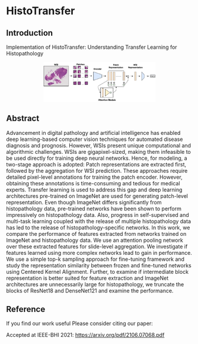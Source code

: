 # HistoTransfer

## Introduction

Implementation of HistoTransfer: Understanding Transfer Learning for Histopathology

<p align="center">
    <img src="HistoTransferArchitecture.png" width="60%"/>
</p>    

## Abstract

Advancement in digital pathology and artificial intelligence has enabled deep learning-based computer vision techniques for automated disease diagnosis and prognosis. However, WSIs present unique computational and algorithmic challenges. WSIs are gigapixel-sized, making them infeasible to be used directly for training deep neural networks. Hence, for modeling, a two-stage approach is adopted: Patch representations are extracted first, followed by the aggregation for WSI prediction. These approaches require detailed pixel-level annotations for training the patch encoder. However, obtaining these annotations is time-consuming and tedious for medical experts. Transfer learning is used to address this gap and deep learning architectures pre-trained on ImageNet are used for generating patch-level representation. Even though ImageNet differs significantly from histopathology data, pre-trained networks have been shown to perform impressively on histopathology data. Also, progress in self-supervised and multi-task learning coupled with the release of multiple histopathology data has led to the release of histopathology-specific networks. In this work, we compare the performance of features extracted from networks trained on ImageNet and histopathology data. We use an attention pooling network over these extracted features for slide-level aggregation. We investigate if features learned using more complex networks lead to gain in performance. We use a simple top-k sampling approach for fine-tuning framework and study the representation similarity between frozen and fine-tuned networks using Centered Kernel Alignment. Further, to examine if intermediate block representation is better suited for feature extraction and ImageNet architectures are unnecessarily large for histopathology, we truncate the blocks of ResNet18 and DenseNet121 and examine the performance.

## Reference

If you find our work useful Please consider citing our paper:

Accepted at IEEE-BHI 2021: https://arxiv.org/pdf/2106.07068.pdf
